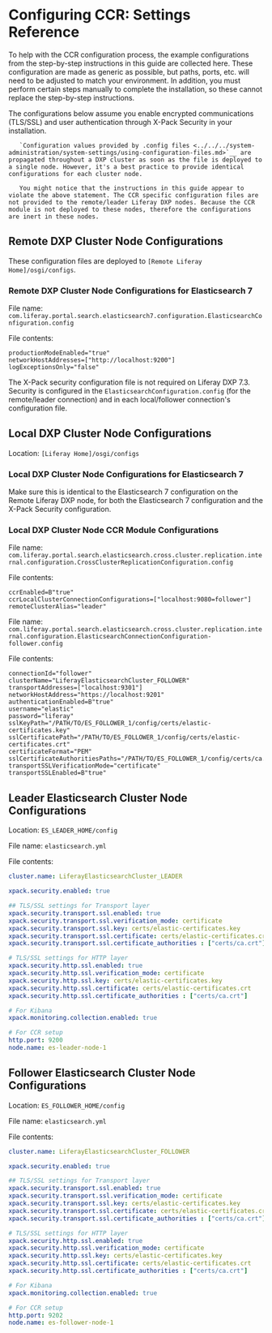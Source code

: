 # Configuring CCR: Settings Reference

To help with the CCR configuration process, the example configurations from the step-by-step instructions in this guide are collected here. These configuration are made as generic as possible, but paths, ports, etc. will need to be adjusted to match your environment. In addition, you must perform certain steps manually to complete the installation, so these cannot replace the step-by-step instructions.

The configurations below assume you enable encrypted communications (TLS/SSL) and user authentication through X-Pack Security in your installation.

```tip::
   `Configuration values provided by .config files <../../../system-administration/system-settings/using-configuration-files.md>`__ are propagated throughout a DXP cluster as soon as the file is deployed to a single node. However, it's a best practice to provide identical configurations for each cluster node. 

   You might notice that the instructions in this guide appear to violate the above statement. The CCR specific configuration files are not provided to the remote/leader Liferay DXP nodes. Because the CCR module is not deployed to these nodes, therefore the configurations are inert in these nodes.
```

## Remote DXP Cluster Node Configurations

These configuration files are deployed to `[Remote Liferay Home]/osgi/configs`.

### Remote DXP Cluster Node Configurations for Elasticsearch 7

File name: `com.liferay.portal.search.elasticsearch7.configuration.ElasticsearchConfiguration.config`

File contents:

```properties
productionModeEnabled="true"
networkHostAddresses=["http://localhost:9200"]
logExceptionsOnly="false"
```

The X-Pack security configuration file is not required on Liferay DXP 7.3. Security is configured in the `ElasticsearchConfiguration.config` (for the remote/leader connection) and in each local/follower connection's configuration file.

## Local DXP Cluster Node Configurations

Location: `[Liferay Home]/osgi/configs`

### Local DXP Cluster Node Configurations for Elasticsearch 7

Make sure this is identical to the Elasticsearch 7 configuration on the Remote Liferay DXP node, for both the Elasticsearch 7 configuration and the X-Pack Security configuration.

### Local DXP Cluster Node CCR Module Configurations

File name: `com.liferay.portal.search.elasticsearch.cross.cluster.replication.internal.configuration.CrossClusterReplicationConfiguration.config`

File contents:

```properties
ccrEnabled=B"true"
ccrLocalClusterConnectionConfigurations=["localhost:9080=follower"]
remoteClusterAlias="leader"
```

File name: `com.liferay.portal.search.elasticsearch.cross.cluster.replication.internal.configuration.ElasticsearchConnectionConfiguration-follower.config`

File contents:

```properties
connectionId="follower"
clusterName="LiferayElasticsearchCluster_FOLLOWER"
transportAddresses=["localhost:9301"]
networkHostAddress="https://localhost:9201"
authenticationEnabled=B"true"
username="elastic"
password="liferay"
sslKeyPath="/PATH/TO/ES_FOLLOWER_1/config/certs/elastic-certificates.key"
sslCertificatePath="/PATH/TO/ES_FOLLOWER_1/config/certs/elastic-certificates.crt"
certificateFormat="PEM"
sslCertificateAuthoritiesPaths="/PATH/TO/ES_FOLLOWER_1/config/certs/ca.crt"
transportSSLVerificationMode="certificate"
transportSSLEnabled=B"true"
```

## Leader Elasticsearch Cluster Node Configurations

Location: `ES_LEADER_HOME/config`

File name: `elasticsearch.yml`

File contents:
```yaml
cluster.name: LiferayElasticsearchCluster_LEADER

xpack.security.enabled: true

## TLS/SSL settings for Transport layer
xpack.security.transport.ssl.enabled: true
xpack.security.transport.ssl.verification_mode: certificate
xpack.security.transport.ssl.key: certs/elastic-certificates.key
xpack.security.transport.ssl.certificate: certs/elastic-certificates.crt
xpack.security.transport.ssl.certificate_authorities : ["certs/ca.crt"]

# TLS/SSL settings for HTTP layer
xpack.security.http.ssl.enabled: true
xpack.security.http.ssl.verification_mode: certificate
xpack.security.http.ssl.key: certs/elastic-certificates.key
xpack.security.http.ssl.certificate: certs/elastic-certificates.crt
xpack.security.http.ssl.certificate_authorities : ["certs/ca.crt"]

# For Kibana
xpack.monitoring.collection.enabled: true

# For CCR setup
http.port: 9200
node.name: es-leader-node-1
```

## Follower Elasticsearch Cluster Node Configurations

Location: `ES_FOLLOWER_HOME/config`

File name: `elasticsearch.yml`

File contents:
```yaml
cluster.name: LiferayElasticsearchCluster_FOLLOWER

xpack.security.enabled: true

## TLS/SSL settings for Transport layer
xpack.security.transport.ssl.enabled: true
xpack.security.transport.ssl.verification_mode: certificate
xpack.security.transport.ssl.key: certs/elastic-certificates.key
xpack.security.transport.ssl.certificate: certs/elastic-certificates.crt
xpack.security.transport.ssl.certificate_authorities : ["certs/ca.crt"]

# TLS/SSL settings for HTTP layer
xpack.security.http.ssl.enabled: true
xpack.security.http.ssl.verification_mode: certificate
xpack.security.http.ssl.key: certs/elastic-certificates.key
xpack.security.http.ssl.certificate: certs/elastic-certificates.crt
xpack.security.http.ssl.certificate_authorities : ["certs/ca.crt"]

# For Kibana
xpack.monitoring.collection.enabled: true

# For CCR setup
http.port: 9202
node.name: es-follower-node-1
```
